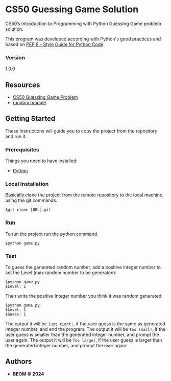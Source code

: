 # CS50 Guessing Game Solution
CS50’s Introduction to Programming with Python Guessing Game problem solution.

This program was developed according with Python's good practices and based on [PEP 8 - Style Guide for Python Code](https://peps.python.org/pep-0008/)

### Version
1.0.0


## Resources
* [CS50 Guessing Game Problem](https://cs50.harvard.edu/python/2022/psets/4/game/)
* [random module](https://docs.python.org/3/library/random.html)


## Getting Started

These instructions will guide you to copy the project from the repository and run it.

### Prerequisites

Things you need to have installed:
* [Python](https://docs.python.org/3/using/unix.html#getting-and-installing-the-latest-version-of-python)

### Local Installation

Basically clone the project from the remote repository to the local machine, using the git commands.

```
$git clone [URL].git
```

### Run
To run the project run the python command.
```
$python game.py
```

### Test
To guess the generated random number, add a positive integer number to set the Level (max random number to be generated):
```
$python game.py
$Level: 1
```
Then write the positive integer number you think it was random generated:
```
$python game.py
$Level: 1
$Guess: 1
```
The output it will be ```Just right!```, if the user guess is the same as generated integer number, and end the program.
The output it will be ```Too small!```, if the user guess is smaller than the generated integer number, and prompt the user again.
The output it will be ```Too large!```, if the user guess is larger than the generated integer number, and prompt the user again.


## Authors

* **BEOM &copy; 2024**
